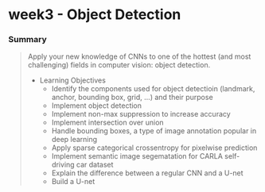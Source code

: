 # week3 - Object Detection

### Summary
> Apply your new knowledge of CNNs to one of the hottest (and most challenging) fields in computer vision: object detection.
> - Learning Objectives
>   - Identify the components used for object detectioin (landmark, anchor, bounding box, grid, ...) and their purpose
>   - Implement object detection
>   - Implement non-max suppression to increase accuracy
>   - Implement intersection over union
>   - Handle bounding boxes, a type of image annotation popular in deep learning
>   - Apply sparse categorical crossentropy for pixelwise prediction
>   - Implement semantic image segematation for CARLA self-driving car dataset
>   - Explain the difference between a regular CNN and a U-net
>   - Build a U-net
